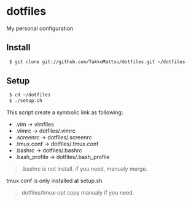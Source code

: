 dotfiles
========

My personal configuration

Install
--------

```bash
 $ git clone git://github.com/TakkuMattsu/dotfiles.git ~/dotfiles
```


Setup
--------

```bash
 $ cd ~/dotfiles
 $ ./setup.sh
```
This script create a symbolic link as following:

* .vim          -> vimfiles
* .vimrc        -> dotfiles/.vimrc
* .screenrc     -> dotfiles/.screenrc
* .tmux.conf    -> dotfiles/.tmux.conf
* .bashrc       -> dotfiles/.bashrc
* .bash_profile -> dotfiles/.bash_profile

> .bashrc is not install. if you need, manualy merge.

tmux conf is only installed at setup.sh

> dotfiles/tmux-opt copy manualy if you need.
